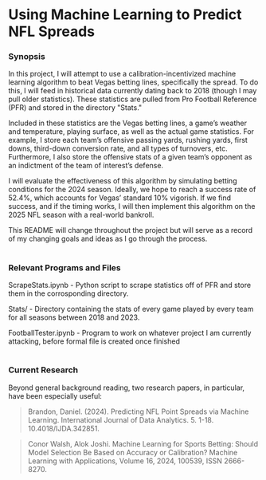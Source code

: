 # Using Machine Learning to Predict NFL Spreads
### Synopsis

In this project, I will attempt to use a calibration-incentivized machine learning algorithm to beat Vegas betting lines, specifically the spread. To do this, I will feed in historical data currently dating back to 2018 (though I may pull older statistics). These statistics are pulled from Pro Football Reference (PFR) and stored in the directory "Stats."

Included in these statistics are the Vegas betting lines, a game’s weather and temperature, playing surface, as well as the actual game statistics. For example, I store each team’s offensive passing yards, rushing yards, first downs, third-down conversion rate, and all types of turnovers, etc. Furthermore, I also store the offensive stats of a given team’s opponent as an indictment of the team of interest’s defense.

I will evaluate the effectiveness of this algorithm by simulating betting conditions for the 2024 season. Ideally, we hope to reach a success rate of 52.4%, which accounts for Vegas’ standard 10% vigorish. If we find success, and if the timing works, I will then implement this algorithm on the 2025 NFL season with a real-world bankroll.

This README will change throughout the project but will serve as a record of my changing goals and ideas as I go through the process.

#
### Relevant Programs and Files

ScrapeStats.ipynb - Python script to scrape statistics off of PFR and store them in the corrosponding directory.

Stats/  - Directory containing the stats of every game played by every team for all seasons between 2018 and 2023.

FootballTester.ipynb - Program to work on whatever project I am currently attacking, before formal file is created once finished
#
### Current Research

Beyond general background reading, two research papers, in particular, have been especially useful:

> Brandon, Daniel. (2024). Predicting NFL Point Spreads via Machine Learning. International Journal of Data Analytics. 5. 1-18. 10.4018/IJDA.342851.

> Conor Walsh, Alok Joshi. Machine Learning for Sports Betting: Should Model Selection Be Based on Accuracy or Calibration? Machine Learning with Applications, Volume 16, 2024, 100539, ISSN 2666-8270.
